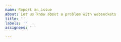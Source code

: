 ```yaml
---
name: Report an issue
about: Let us know about a problem with websockets
title: ''
labels: ''
assignees: ''

---
```


<!--

Thanks for taking the time to report an issue!

Did you check the FAQ? Perhaps you'll find the answer you need:
https://websockets.readthedocs.io/en/stable/howto/faq.html

Is your question really about asyncio? Perhaps the dev guide will help:
https://docs.python.org/3/library/asyncio-dev.html

Did you look for similar issues? Please keep the discussion in one place :-)
https://github.com/aaugustin/websockets/issues?q=is%3Aissue

Is your issue related to cryptocurrency in any way? Please don't file it.
https://websockets.readthedocs.io/en/stable/project/contributing.html#cryptocurrency-users

For bugs, providing a reproduction helps a lot. Take an existing example and tweak it!
https://github.com/aaugustin/websockets/tree/main/example

-->
